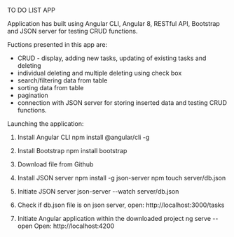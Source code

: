 TO DO LIST APP

Application has built using Angular CLI, Angular 8, RESTful API, Bootstrap and JSON server for testing CRUD functions.

Fuctions presented in this app are:
- CRUD - display, adding new tasks, updating of existing tasks and deleting
- individual deleting and multiple deleting using check box
- search/filtering data from table
- sorting data from table
- pagination
- connection with JSON server for storing inserted data and testing CRUD functions.

Launching the application:

1. Install Angular CLI
npm install @angular/cli -g

2. Install Bootstrap
npm install bootstrap

3. Download file from Github

4. Install JSON server
npm install -g json-server
npm touch server/db.json 

5. Initiate JSON server
json-server --watch server/db.json

6. Check if db.json file is on json server, open: http://localhost:3000/tasks

7. Initiate Angular application within the downloaded project
ng serve --open
Open: http://localhost:4200


